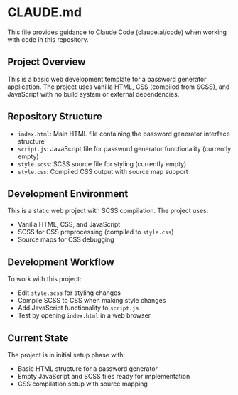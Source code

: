 # CLAUDE.md

This file provides guidance to Claude Code (claude.ai/code) when working with code in this repository.

## Project Overview

This is a basic web development template for a password generator application. The project uses vanilla HTML, CSS (compiled from SCSS), and JavaScript with no build system or external dependencies.

## Repository Structure

- `index.html`: Main HTML file containing the password generator interface structure
- `script.js`: JavaScript file for password generator functionality (currently empty)
- `style.scss`: SCSS source file for styling (currently empty)
- `style.css`: Compiled CSS output with source map support

## Development Environment

This is a static web project with SCSS compilation. The project uses:
- Vanilla HTML, CSS, and JavaScript
- SCSS for CSS preprocessing (compiled to `style.css`)
- Source maps for CSS debugging

## Development Workflow

To work with this project:
- Edit `style.scss` for styling changes
- Compile SCSS to CSS when making style changes
- Add JavaScript functionality to `script.js`
- Test by opening `index.html` in a web browser

## Current State

The project is in initial setup phase with:
- Basic HTML structure for a password generator
- Empty JavaScript and SCSS files ready for implementation
- CSS compilation setup with source mapping